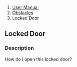 <ol class="breadcrumb">
  <li><a href="#/docs/contents">User Manual</a></li>
  <li><a href="#/docs/obstacles">Obstacles</a></li>
  <li class="active">Locked Door</li>
</ol>

## Locked Door

### Description

How do I open this locked door?
